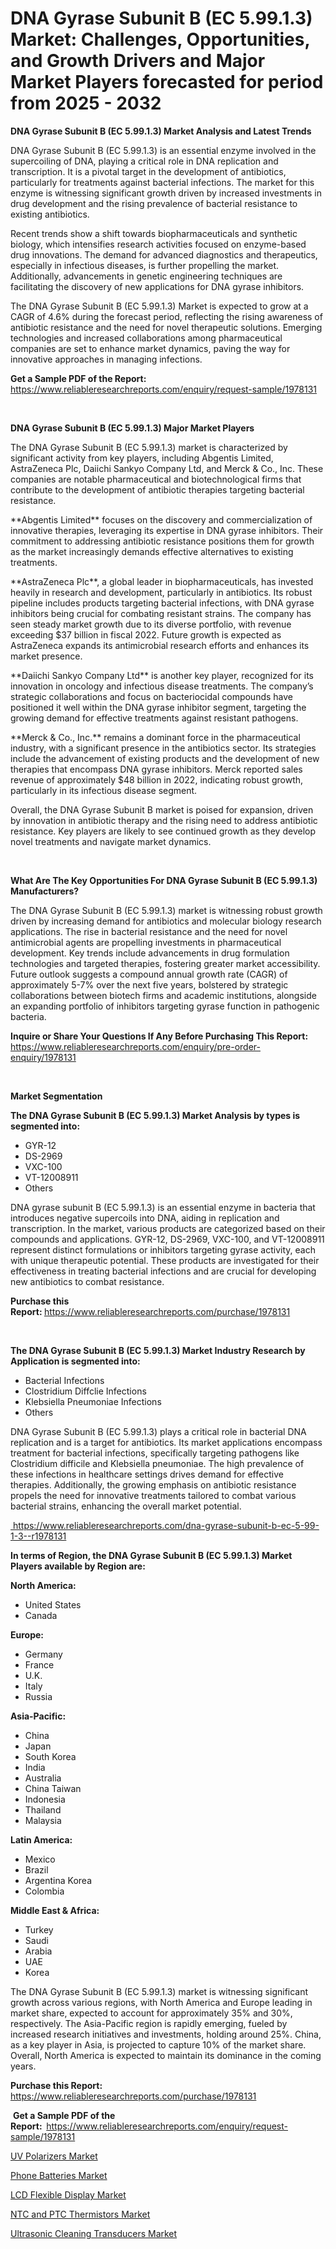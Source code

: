 <p><h1>DNA Gyrase Subunit B (EC 5.99.1.3) Market: Challenges, Opportunities, and Growth Drivers and Major Market Players forecasted for period from 2025 - 2032</h1></p><p><strong>DNA Gyrase Subunit B (EC 5.99.1.3) Market Analysis and Latest Trends</strong></p>
<p><p>DNA Gyrase Subunit B (EC 5.99.1.3) is an essential enzyme involved in the supercoiling of DNA, playing a critical role in DNA replication and transcription. It is a pivotal target in the development of antibiotics, particularly for treatments against bacterial infections. The market for this enzyme is witnessing significant growth driven by increased investments in drug development and the rising prevalence of bacterial resistance to existing antibiotics.</p><p>Recent trends show a shift towards biopharmaceuticals and synthetic biology, which intensifies research activities focused on enzyme-based drug innovations. The demand for advanced diagnostics and therapeutics, especially in infectious diseases, is further propelling the market. Additionally, advancements in genetic engineering techniques are facilitating the discovery of new applications for DNA gyrase inhibitors.</p><p>The DNA Gyrase Subunit B (EC 5.99.1.3) Market is expected to grow at a CAGR of 4.6% during the forecast period, reflecting the rising awareness of antibiotic resistance and the need for novel therapeutic solutions. Emerging technologies and increased collaborations among pharmaceutical companies are set to enhance market dynamics, paving the way for innovative approaches in managing infections.</p></p>
<p><strong>Get a Sample PDF of the Report:&nbsp;</strong> <a href="https://www.reliableresearchreports.com/enquiry/request-sample/1978131?utm_campaign=2957&utm_medium=2&utm_source=Github&utm_content=ia&utm_term=09032025&utm_id=dna-gyrase-subunit-b-ec-59913">https://www.reliableresearchreports.com/enquiry/request-sample/1978131</a></p>
<p>&nbsp;</p>
<p><strong>DNA Gyrase Subunit B (EC 5.99.1.3) Major Market Players</strong></p>
<p><p>The DNA Gyrase Subunit B (EC 5.99.1.3) market is characterized by significant activity from key players, including Abgentis Limited, AstraZeneca Plc, Daiichi Sankyo Company Ltd, and Merck & Co., Inc. These companies are notable pharmaceutical and biotechnological firms that contribute to the development of antibiotic therapies targeting bacterial resistance.</p><p>**Abgentis Limited** focuses on the discovery and commercialization of innovative therapies, leveraging its expertise in DNA gyrase inhibitors. Their commitment to addressing antibiotic resistance positions them for growth as the market increasingly demands effective alternatives to existing treatments.</p><p>**AstraZeneca Plc**, a global leader in biopharmaceuticals, has invested heavily in research and development, particularly in antibiotics. Its robust pipeline includes products targeting bacterial infections, with DNA gyrase inhibitors being crucial for combating resistant strains. The company has seen steady market growth due to its diverse portfolio, with revenue exceeding $37 billion in fiscal 2022. Future growth is expected as AstraZeneca expands its antimicrobial research efforts and enhances its market presence.</p><p>**Daiichi Sankyo Company Ltd** is another key player, recognized for its innovation in oncology and infectious disease treatments. The company’s strategic collaborations and focus on bacteriocidal compounds have positioned it well within the DNA gyrase inhibitor segment, targeting the growing demand for effective treatments against resistant pathogens.</p><p>**Merck & Co., Inc.** remains a dominant force in the pharmaceutical industry, with a significant presence in the antibiotics sector. Its strategies include the advancement of existing products and the development of new therapies that encompass DNA gyrase inhibitors. Merck reported sales revenue of approximately $48 billion in 2022, indicating robust growth, particularly in its infectious disease segment.</p><p>Overall, the DNA Gyrase Subunit B market is poised for expansion, driven by innovation in antibiotic therapy and the rising need to address antibiotic resistance. Key players are likely to see continued growth as they develop novel treatments and navigate market dynamics.</p></p>
<p>&nbsp;</p>
<p><strong>What Are The Key Opportunities For DNA Gyrase Subunit B (EC 5.99.1.3) Manufacturers?</strong></p>
<p><p>The DNA Gyrase Subunit B (EC 5.99.1.3) market is witnessing robust growth driven by increasing demand for antibiotics and molecular biology research applications. The rise in bacterial resistance and the need for novel antimicrobial agents are propelling investments in pharmaceutical development. Key trends include advancements in drug formulation technologies and targeted therapies, fostering greater market accessibility. Future outlook suggests a compound annual growth rate (CAGR) of approximately 5-7% over the next five years, bolstered by strategic collaborations between biotech firms and academic institutions, alongside an expanding portfolio of inhibitors targeting gyrase function in pathogenic bacteria.</p></p>
<p><strong>Inquire or Share Your Questions If Any Before Purchasing This Report:</strong> <a href="https://www.reliableresearchreports.com/enquiry/pre-order-enquiry/1978131?utm_campaign=2957&utm_medium=2&utm_source=Github&utm_content=ia&utm_term=09032025&utm_id=dna-gyrase-subunit-b-ec-59913">https://www.reliableresearchreports.com/enquiry/pre-order-enquiry/1978131</a></p>
<p>&nbsp;</p>
<p><strong>Market Segmentation</strong></p>
<p><strong>The DNA Gyrase Subunit B (EC 5.99.1.3) Market Analysis by types is segmented into:</strong></p>
<p><ul><li>GYR-12</li><li>DS-2969</li><li>VXC-100</li><li>VT-12008911</li><li>Others</li></ul></p>
<p><p>DNA gyrase subunit B (EC 5.99.1.3) is an essential enzyme in bacteria that introduces negative supercoils into DNA, aiding in replication and transcription. In the market, various products are categorized based on their compounds and applications. GYR-12, DS-2969, VXC-100, and VT-12008911 represent distinct formulations or inhibitors targeting gyrase activity, each with unique therapeutic potential. These products are investigated for their effectiveness in treating bacterial infections and are crucial for developing new antibiotics to combat resistance.</p></p>
<p><strong>Purchase this Report:&nbsp;</strong><a href="https://www.reliableresearchreports.com/purchase/1978131?utm_campaign=2957&utm_medium=2&utm_source=Github&utm_content=ia&utm_term=09032025&utm_id=dna-gyrase-subunit-b-ec-59913">https://www.reliableresearchreports.com/purchase/1978131</a></p>
<p>&nbsp;</p>
<p><strong>The DNA Gyrase Subunit B (EC 5.99.1.3) Market Industry Research by Application is segmented into:</strong></p>
<p><ul><li>Bacterial Infections</li><li>Clostridium Diffclie Infections</li><li>Klebsiella Pneumoniae Infections</li><li>Others</li></ul></p>
<p><p>DNA Gyrase Subunit B (EC 5.99.1.3) plays a critical role in bacterial DNA replication and is a target for antibiotics. Its market applications encompass treatment for bacterial infections, specifically targeting pathogens like Clostridium difficile and Klebsiella pneumoniae. The high prevalence of these infections in healthcare settings drives demand for effective therapies. Additionally, the growing emphasis on antibiotic resistance propels the need for innovative treatments tailored to combat various bacterial strains, enhancing the overall market potential.</p></p>
<p><a href="https://www.reliableresearchreports.com/dna-gyrase-subunit-b-ec-5-99-1-3--r1978131?utm_campaign=2957&utm_medium=2&utm_source=Github&utm_content=ia&utm_term=09032025&utm_id=dna-gyrase-subunit-b-ec-59913">&nbsp;https://www.reliableresearchreports.com/dna-gyrase-subunit-b-ec-5-99-1-3--r1978131</a></p>
<p><strong>In terms of Region, the DNA Gyrase Subunit B (EC 5.99.1.3) Market Players available by Region are:</strong></p>
<p>
    <p> <strong> North America: </strong>
        <ul>
            <li>United States</li>
            <li>Canada</li>
        </ul>
        </p> 
    <p> <strong> Europe: </strong>
        <ul>
            <li>Germany</li>
            <li>France</li>
            <li>U.K.</li>
            <li>Italy</li>
            <li>Russia</li>
        </ul>
        </p> 
    <p> <strong> Asia-Pacific: </strong>
        <ul>
            <li>China</li>
            <li>Japan</li>
            <li>South Korea</li>
            <li>India</li>
            <li>Australia</li>
            <li>China Taiwan</li>
            <li>Indonesia</li>
            <li>Thailand</li>
            <li>Malaysia</li>
        </ul>
        </p> 
    <p> <strong> Latin America: </strong>
        <ul>
            <li>Mexico</li>
            <li>Brazil</li>
            <li>Argentina Korea</li>
            <li>Colombia</li>
        </ul>
        </p> 
    <p> <strong> Middle East & Africa: </strong>
        <ul>
            <li>Turkey</li>
            <li>Saudi</li>
            <li>Arabia</li>
            <li>UAE</li>
            <li>Korea</li>
        </ul>
    </p>
    </p>
<p><p>The DNA Gyrase Subunit B (EC 5.99.1.3) market is witnessing significant growth across various regions, with North America and Europe leading in market share, expected to account for approximately 35% and 30%, respectively. The Asia-Pacific region is rapidly emerging, fueled by increased research initiatives and investments, holding around 25%. China, as a key player in Asia, is projected to capture 10% of the market share. Overall, North America is expected to maintain its dominance in the coming years.</p></p>
<p><strong>Purchase this Report: </strong><a href="https://www.reliableresearchreports.com/purchase/1978131?utm_campaign=2957&utm_medium=2&utm_source=Github&utm_content=ia&utm_term=09032025&utm_id=dna-gyrase-subunit-b-ec-59913">https://www.reliableresearchreports.com/purchase/1978131</a></p>
<p>&nbsp;<strong>Get a Sample PDF of the Report:&nbsp;&nbsp;</strong><a href="https://www.reliableresearchreports.com/enquiry/request-sample/1978131?utm_campaign=2957&utm_medium=2&utm_source=Github&utm_content=ia&utm_term=09032025&utm_id=dna-gyrase-subunit-b-ec-59913">https://www.reliableresearchreports.com/enquiry/request-sample/1978131</a></p>
<p><strong></strong></p>
<p><p><a href="https://www.linkedin.com/pulse/uv-polarizers-market-report-historical-trends-future-projections-tjste?utm_campaign=2957&utm_medium=2&utm_source=Github&utm_content=ia&utm_term=09032025&utm_id=dna-gyrase-subunit-b-ec-59913">UV Polarizers Market</a></p><p><a href="https://www.linkedin.com/pulse/phone-batteries-market-structure-size-analysis-cagr-44-from-wuupe?utm_campaign=2957&utm_medium=2&utm_source=Github&utm_content=ia&utm_term=09032025&utm_id=dna-gyrase-subunit-b-ec-59913">Phone Batteries Market</a></p><p><a href="https://www.linkedin.com/pulse/market-demand-revenue-analysis-lcd-flexible-display-projected-luoke?utm_campaign=2957&utm_medium=2&utm_source=Github&utm_content=ia&utm_term=09032025&utm_id=dna-gyrase-subunit-b-ec-59913">LCD Flexible Display Market</a></p><p><a href="https://www.linkedin.com/pulse/current-future-growth-potential-ntc-ptc-thermistors-market-kr87e?utm_campaign=2957&utm_medium=2&utm_source=Github&utm_content=ia&utm_term=09032025&utm_id=dna-gyrase-subunit-b-ec-59913">NTC and PTC Thermistors Market</a></p><p><a href="https://www.linkedin.com/pulse/ultrasonic-cleaning-transducers-market-trends-share-analysis-jeple?utm_campaign=2957&utm_medium=2&utm_source=Github&utm_content=ia&utm_term=09032025&utm_id=dna-gyrase-subunit-b-ec-59913">Ultrasonic Cleaning Transducers Market</a></p></p>